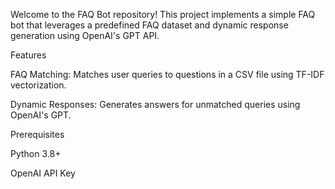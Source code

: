 Welcome to the FAQ Bot repository! This project implements a simple FAQ bot that leverages a predefined FAQ dataset and dynamic response generation using OpenAI's GPT API.

Features

FAQ Matching: Matches user queries to questions in a CSV file using TF-IDF vectorization.

Dynamic Responses: Generates answers for unmatched queries using OpenAI's GPT.

Prerequisites

Python 3.8+

OpenAI API Key
